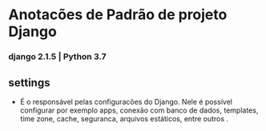 # **Anotacões de Padrão de projeto Django**
### django 2.1.5 | Python 3.7

## settings
 - É o responsável pelas configuracões do Django. Nele é possível configurar por exemplo
apps, conexão com banco de dados, templates, time zone, cache, 
seguranca, arquivos estáticos, entre outros .